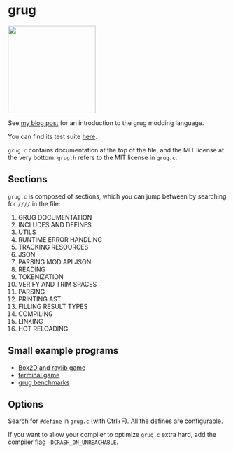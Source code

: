 # grug

<img src="https://github.com/user-attachments/assets/030798b8-88bb-4c45-ba42-b79bb1b1e12c" width=200 />

See [my blog post](https://mynameistrez.github.io/2024/02/29/creating-the-perfect-modding-language.html) for an introduction to the grug modding language.

You can find its test suite [here](https://github.com/MyNameIsTrez/grug-tests).

`grug.c` contains documentation at the top of the file, and the MIT license at the very bottom. `grug.h` refers to the MIT license in `grug.c`.

## Sections

`grug.c` is composed of sections, which you can jump between by searching for `////` in the file:

1. GRUG DOCUMENTATION
2. INCLUDES AND DEFINES
3. UTILS
4. RUNTIME ERROR HANDLING
5. TRACKING RESOURCES
6. JSON
7. PARSING MOD API JSON
8. READING
9. TOKENIZATION
10. VERIFY AND TRIM SPACES
11. PARSING
12. PRINTING AST
13. FILLING RESULT TYPES
14. COMPILING
15. LINKING
16. HOT RELOADING

## Small example programs

- [Box2D and raylib game](https://github.com/MyNameIsTrez/grug-box2d-and-raylib-game)
- [terminal game](https://github.com/MyNameIsTrez/grug-terminal-fighting-game)
- [grug benchmarks](https://github.com/MyNameIsTrez/grug-benchmarks)

## Options

Search for `#define` in `grug.c` (with Ctrl+F). All the defines are configurable.

If you want to allow your compiler to optimize `grug.c` extra hard, add the compiler flag `-DCRASH_ON_UNREACHABLE`.
